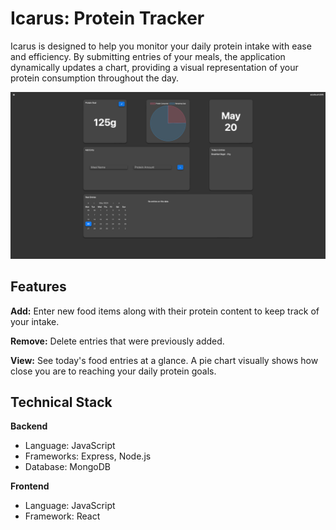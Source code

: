 # Icarus: Protein Tracker

Icarus is designed to help you monitor your daily protein intake with ease and efficiency. By submitting entries of your meals, the application dynamically updates a chart, providing a visual representation of your protein consumption throughout the day.

![darkmode screenshot](/Screenshots/darkmode.png)


## Features

**Add:** Enter new food items along with their protein content to keep track of your intake.

**Remove:** Delete entries that were previously added.

**View:** See today's food entries at a glance. A pie chart visually shows how close you are to reaching your daily protein goals.

## Technical Stack
**Backend**
- Language: JavaScript
- Frameworks: Express, Node.js
- Database: MongoDB

**Frontend**
- Language: JavaScript
- Framework: React
